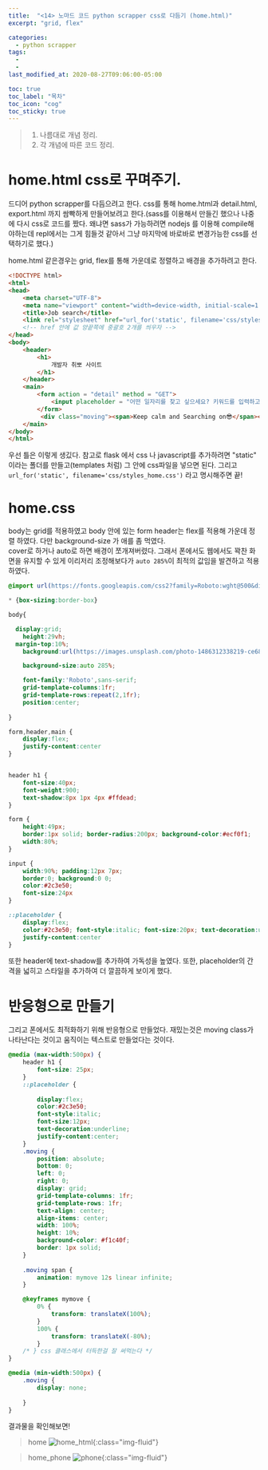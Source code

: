 ```yaml
---
title:  "<14> 노마드 코드 python scrapper css로 다듬기 (home.html)"
excerpt: "grid, flex"

categories:
  - python scrapper
tags:
  - 
  - 
last_modified_at: 2020-08-27T09:06:00-05:00

toc: true
toc_label: "목차"
toc_icon: "cog"
toc_sticky: true
---
```


> 1. 나름대로 개념 정리.  
> 2. 각 개념에 따른 코드 정리.  


# home.html css로 꾸며주기.
드디어 python scrapper를 다듬으려고 한다. css를 통해 home.html과 detail.html, export.html 까지 쌈빡하게 만들어보려고 한다.(sass를 이용해서 만들긴 했으나 나중에 다시 css로 코드를 짰다. 왜냐면 sass가 가능하려면 nodejs 를 이용해 compile해야하는데 repl에서는 그게 힘들것 같아서 그냥 마지막에 바로바로 변경가능한 css를 선택하기로 했다.)  

home.html 같은경우는 grid, flex를 통해 가운데로 정렬하고 배경을 추가하려고 한다.


```html
<!DOCTYPE html>
<html>
<head>
    <meta charset="UTF-8">
    <meta name="viewport" content="width=device-width, initial-scale=1.0">
    <title>Job search</title>
    <link rel="stylesheet" href="url_for('static', filename='css/styles_home.css')">
    <!-- href 안에 값 양끝쪽에 중괄호 2개를 씌우자 -->
</head>
<body>
    <header>
        <h1>
            개발자 취뽀 사이트
        </h1>
    </header>
    <main>
        <form action = "detail" method = "GET">
            <input placeholder = "어떤 일자리를 찾고 싶으세요? 키워드를 입력하고 엔터를 누르세요(ex>python)" required name = "job"/>
        </form>
         <div class="moving"><span>Keep calm and Searching on😎</span></div>
    </main>
</body>
</html>
```

우선 틀은 이렇게 생깄다. 참고로 flask 에서 css 나 javascript를 추가하려면 "static" 이라는 폴더를 만들고(templates 처럼) 그 안에 css파일을 넣으면 된다. 그리고  `url_for('static', filename='css/styles_home.css')` 라고 명시해주면 끝! 

# home.css

body는 grid를 적용하였고 body 안에 있는 form header는 flex를 적용해 가운데 정렬 하였다. 다만 background-size 가 애를 좀 먹였다.  
cover로 하거나 auto로 하면 배경이 쪼개져버렸다. 그래서 폰에서도 웹에서도 꽉찬 화면을 유지할 수 있게 이리저리 조정해보다가 `auto 285%`이 최적의 값임을 발견하고 적용하였다.

```css
@import url(https://fonts.googleapis.com/css2?family=Roboto:wght@500&display=swap);

* {box-sizing:border-box}

body{

  display:grid;
	height:29vh;
  margin-top:10%;
	background:url(https://images.unsplash.com/photo-1486312338219-ce68d2c6f44d?ixlib=rb-1.2.1&ixid=eyJhcHBfaWQiOjEyMDd9&auto=format&fit=crop&w=1052&q=80); 

	background-size:auto 285%;

	font-family:'Roboto',sans-serif;
	grid-template-columns:1fr;
	grid-template-rows:repeat(2,1fr);
	position:center;
	
}

form,header,main {
	display:flex; 
	justify-content:center
}


header h1 {
	font-size:40px; 
	font-weight:900; 
	text-shadow:8px 1px 4px #ffdead;
}

form {
	height:49px;
	border:1px solid; border-radius:200px; background-color:#ecf0f1;
	width:80%;
}

input {
	width:90%; padding:12px 7px;
	border:0; background:0 0;
	color:#2c3e50;
	font-size:24px
}

::placeholder {
	display:flex;
	color:#2c3e50; font-style:italic; font-size:20px; text-decoration:underline;
	justify-content:center
}

```

또한 header에 text-shadow를 추가하여 가독성을 높였다. 또한, placeholder의 간격을 넓히고 스타일을 추가하여 더 깔끔하게 보이게 했다.  

# 반응형으로 만들기  

그리고 폰에서도 최적화하기 위해 반응형으로 만들었다. 재밌는것은 moving class가 나타난다는 것이고 움직이는 텍스트로 만들었다는 것이다.

```css
@media (max-width:500px) {
    header h1 {
        font-size: 25px;
	}
	::placeholder {
    
		display:flex;
		color:#2c3e50; 
		font-style:italic; 
		font-size:12px; 
		text-decoration:underline;
		justify-content:center;
	}
	.moving {
		position: absolute;
		bottom: 0;
		left: 0;
		right: 0;
		display: grid;
		grid-template-columns: 1fr;
		grid-template-rows: 1fr;
		text-align: center;
		align-items: center;
		width: 100%;
		height: 10%;
		background-color: #f1c40f;
		border: 1px solid;
	}
		
	.moving span {
		animation: mymove 12s linear infinite; 
	}

	@keyframes mymove {
		0% {
			transform: translateX(100%);
		}
		100% {
			transform: translateX(-80%);
		}    
	/* } css 클래스에서 터득한걸 잘 써먹는다 */
}

@media (min-width:500px) {
	.moving {
		display: none;
		
	}
}
```
결과물을 확인해보면!  


> home
![home_html](https://yeonghunko.github.io/assets/img/scrap/home_html.png){:class="img-fluid"}  
  
   
   
>home_phone
![phone](https://yeonghunko.github.io/assets/img/scrap/phone.png){:class="img-fluid"}





